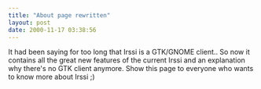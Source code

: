 ```yaml
---
title: "About page rewritten"
layout: post
date: 2000-11-17 03:38:56
---
```

It had been saying for too long that Irssi is a GTK/GNOME client.. So
now it contains all the great new features of the current Irssi and an
explanation why there's no GTK client anymore. Show this page to
everyone who wants to know more about Irssi ;)

